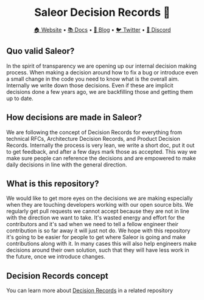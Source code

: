 <div align="center">
  <h1>Saleor Decision Records 🧠</h1>
</div>

<div align="center">
  <a href="https://saleor.io/">🏠 Website</a>
  <span> • </span>
  <a href="https://docs.saleor.io/">📚 Docs</a>
  <span> • </span>
  <a href="https://saleor.io/blog/">📰 Blog</a>
  <span> • </span>
  <a href="https://twitter.com/getsaleor">🐦 Twitter</a>
  <span> • </span>
  <a href="https://discord.gg/unUfh24R6d">💬 Discord</a>
</div>

## Quo valid Saleor?
In the spirit of transparency we are opening up our internal decision making process. When making a decision around how to fix a bug or introduce even a small change in the code you need to know what is the overall aim. Internally we write down those decisions. Even if these are implicit decisions done a few years ago, we are backfilling those and getting them up to date.

## How decisions are made in Saleor?
We are following the concept of Decision Records for everything from technical RFCs, Architecture Decision Records, and Product Decision Records. Internally the process is very lean, we write a short doc, put it out to get feedback, and after a few days mark those as accepted. This way we make sure people can reference the decisions and are empowered to make daily decisions in line with the general direction.

## What is this repository?
We would like to get more eyes on the decisions we are making especially when they are touching developers working with our open source bits. We regularly get pull requests we cannot accept because they are not in line with the direction we want to take. It's wasted energy and effort for the contributors and it's sad when we need to tell a fellow engineer their contribution is so far away it will just not do. We hope with this repository it's going to be easier for people to get where Saleor is going and make contributions along with it. In many cases this will also help engineers make decisions around their own solution, such that they will have less work in the future, once we introduce changes.

## Decision Records concept
You can learn more about [Decision Records](https://github.com/joelparkerhenderson/decision-record) in a related repository